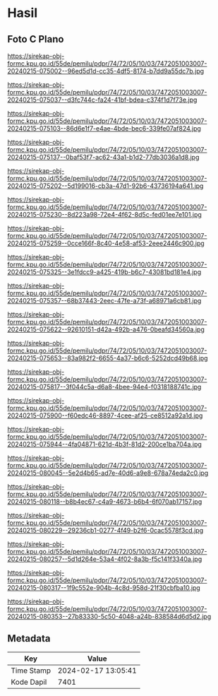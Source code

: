# Hasil

## Foto C Plano

https://sirekap-obj-formc.kpu.go.id/55de/pemilu/pdpr/74/72/05/10/03/7472051003007-20240215-075002--96ed5d1d-cc35-4df5-8174-b7dd9a55dc7b.jpg

https://sirekap-obj-formc.kpu.go.id/55de/pemilu/pdpr/74/72/05/10/03/7472051003007-20240215-075037--d3fc744c-fa24-41bf-bdea-c374f1d7f73e.jpg

https://sirekap-obj-formc.kpu.go.id/55de/pemilu/pdpr/74/72/05/10/03/7472051003007-20240215-075103--86d6e1f7-e4ae-4bde-bec6-339fe07af824.jpg

https://sirekap-obj-formc.kpu.go.id/55de/pemilu/pdpr/74/72/05/10/03/7472051003007-20240215-075137--0baf53f7-ac62-43a1-b1d2-77db3036a1d8.jpg

https://sirekap-obj-formc.kpu.go.id/55de/pemilu/pdpr/74/72/05/10/03/7472051003007-20240215-075202--5d199016-cb3a-47d1-92b6-43736194a641.jpg

https://sirekap-obj-formc.kpu.go.id/55de/pemilu/pdpr/74/72/05/10/03/7472051003007-20240215-075230--8d223a98-72e4-4f62-8d5c-fed01ee7e101.jpg

https://sirekap-obj-formc.kpu.go.id/55de/pemilu/pdpr/74/72/05/10/03/7472051003007-20240215-075259--0cce166f-8c40-4e58-af53-2eee2446c900.jpg

https://sirekap-obj-formc.kpu.go.id/55de/pemilu/pdpr/74/72/05/10/03/7472051003007-20240215-075325--3e1fdcc9-a425-419b-b6c7-43081bd181e4.jpg

https://sirekap-obj-formc.kpu.go.id/55de/pemilu/pdpr/74/72/05/10/03/7472051003007-20240215-075357--68b37443-2eec-47fe-a73f-a68971a6cb81.jpg

https://sirekap-obj-formc.kpu.go.id/55de/pemilu/pdpr/74/72/05/10/03/7472051003007-20240215-075622--92610151-d42a-492b-a476-0beafd34560a.jpg

https://sirekap-obj-formc.kpu.go.id/55de/pemilu/pdpr/74/72/05/10/03/7472051003007-20240215-075653--83a982f2-6655-4a37-b6c6-5252dcd49b68.jpg

https://sirekap-obj-formc.kpu.go.id/55de/pemilu/pdpr/74/72/05/10/03/7472051003007-20240215-075817--3f044c5a-d6a8-4bee-94e4-f0318188741c.jpg

https://sirekap-obj-formc.kpu.go.id/55de/pemilu/pdpr/74/72/05/10/03/7472051003007-20240215-075900--f60edc46-8897-4cee-af25-ce8512a92a1d.jpg

https://sirekap-obj-formc.kpu.go.id/55de/pemilu/pdpr/74/72/05/10/03/7472051003007-20240215-075944--4fa04871-621d-4b3f-81d2-200ce1ba704a.jpg

https://sirekap-obj-formc.kpu.go.id/55de/pemilu/pdpr/74/72/05/10/03/7472051003007-20240215-080045--5e2d4b65-ad7e-40d6-a9e8-678a74eda2c0.jpg

https://sirekap-obj-formc.kpu.go.id/55de/pemilu/pdpr/74/72/05/10/03/7472051003007-20240215-080118--b8b4ec67-c4a9-4673-b6b4-6f070ab17157.jpg

https://sirekap-obj-formc.kpu.go.id/55de/pemilu/pdpr/74/72/05/10/03/7472051003007-20240215-080229--29236cb1-0277-4f49-b2f6-0cac5578f3cd.jpg

https://sirekap-obj-formc.kpu.go.id/55de/pemilu/pdpr/74/72/05/10/03/7472051003007-20240215-080257--5d1d264e-53a4-4f02-8a3b-f5c141f3340a.jpg

https://sirekap-obj-formc.kpu.go.id/55de/pemilu/pdpr/74/72/05/10/03/7472051003007-20240215-080317--1f9c552e-904b-4c8d-958d-21f30cbfba10.jpg

https://sirekap-obj-formc.kpu.go.id/55de/pemilu/pdpr/74/72/05/10/03/7472051003007-20240215-080353--27b83330-5c50-4048-a24b-838584d6d5d2.jpg


## Metadata

| Key        | Value               |
| ---------- | ------------------- |
| Time Stamp | 2024-02-17 13:05:41 |
| Kode Dapil | 7401                |



